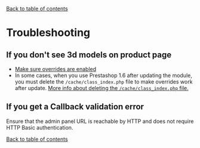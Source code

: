 [Back to table of contents](./)

# Troubleshooting

## If you don't see 3d models on product page

- [Make sure overrides are enabled](prestashop-config.md#overrides-should-be-enabled)
- In some cases, when you use Prestashop 1.6 after updating the module, you must delete the `/cache/class_index.php` file to make overrides work after update. [More info about deleting the `/cache/class_index.php` file.](http://doc.prestashop.com/display/PS16/Overriding+default+behaviors#Overridingdefaultbehaviors-Manipulatingtheoverridecodemanually)

## If you get a Callback validation error
Ensure that the admin panel URL is reachable by HTTP and does not require HTTP Basic authentication.

[Back to table of contents](./)
